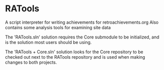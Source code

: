 # RATools
A script interpreter for writing achievements for retroachievements.org
Also contains some analysis tools for examining site data


The 'RATools.sln' solution requires the Core submodule to be initialized, and is the solution most users should be using.

The 'RATools + Core.sln' solution looks for the Core repository to be checked out next to the RATools repository and is used when making changes to both projects.